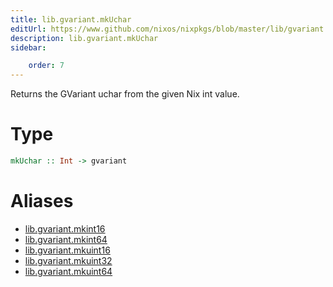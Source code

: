 ```yaml
---
title: lib.gvariant.mkUchar
editUrl: https://www.github.com/nixos/nixpkgs/blob/master/lib/gvariant.nix#L19C20
description: lib.gvariant.mkUchar
sidebar:

    order: 7
---
```


Returns the GVariant uchar from the given Nix int value.

# Type

```haskell
mkUchar :: Int -> gvariant
```


# Aliases

- [lib.gvariant.mkint16](/nix-doc-comments/reference/lib/gvariant/lib-gvariant-mkint16)
- [lib.gvariant.mkint64](/nix-doc-comments/reference/lib/gvariant/lib-gvariant-mkint64)
- [lib.gvariant.mkuint16](/nix-doc-comments/reference/lib/gvariant/lib-gvariant-mkuint16)
- [lib.gvariant.mkuint32](/nix-doc-comments/reference/lib/gvariant/lib-gvariant-mkuint32)
- [lib.gvariant.mkuint64](/nix-doc-comments/reference/lib/gvariant/lib-gvariant-mkuint64)


